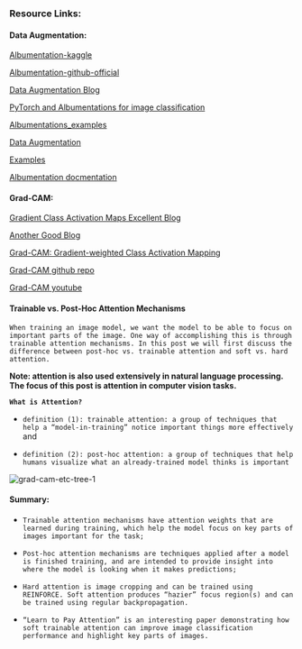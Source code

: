 ### Resource Links:

#### Data Augmentation:

[Albumentation-kaggle](https://www.kaggle.com/corochann/bengali-albumentations-data-augmentation-tutorial)

[Albumentation-github-official](https://github.com/albumentations-team/albumentations)

[Data Augmentation Blog](https://towardsdatascience.com/when-conventional-wisdom-fails-revisiting-data-augmentation-for-self-driving-cars-4831998c5509)

[PyTorch and Albumentations for image classification](https://albumentations.ai/docs/examples/pytorch_classification/)

[Albumentations_examples](https://github.com/albumentations-team/albumentations_examples)

[Data Augmentation](https://journalofbigdata.springeropen.com/articles/10.1186/s40537-019-0197-0/figures/2)

[Examples](https://sourcecodequery.com/example-method/albumentations.GridDistortion)

[Albumentation docmentation](https://albumentations.ai/docs/api_reference/augmentations/transforms/#albumentations.augmentations.transforms.Cutout)

#### Grad-CAM:

[Gradient Class Activation Maps Excellent Blog](https://glassboxmedicine.com/2020/05/29/grad-cam-visual-explanations-from-deep-networks/)

[Another Good Blog](https://medium.com/@stepanulyanin/implementing-grad-cam-in-pytorch-ea0937c31e82)

[Grad-CAM: Gradient-weighted Class Activation Mapping](http://gradcam.cloudcv.org/)

[Grad-CAM github repo](https://github.com/ramprs/grad-cam)

[Grad-CAM youtube](https://www.youtube.com/watch?time_continue=129&v=COjUB9Izk6E&feature=emb_logo)

#### Trainable vs. Post-Hoc Attention Mechanisms

`When training an image model, we want the model to be able to focus on important parts of the image. One way of accomplishing this is through trainable attention mechanisms. In this post we will first discuss the difference between post-hoc vs. trainable attention and soft vs. hard attention.`

**Note: attention is also used extensively in natural language processing. The focus of this post is attention in computer vision tasks.**

**`What is Attention?`**

- `definition (1): trainable attention: a group of techniques that help a “model-in-training” notice important things more effectively` and

- `definition (2): post-hoc attention: a group of techniques that help humans visualize what an already-trained model thinks is important`

![grad-cam-etc-tree-1](https://user-images.githubusercontent.com/42317258/111259001-1699ac00-8644-11eb-8913-f8055f1a12bf.png)

#### Summary:

- `Trainable attention mechanisms have attention weights that are learned during training, which help the model focus on key parts of images important for the task;`

- `Post-hoc attention mechanisms are techniques applied after a model is finished training, and are intended to provide insight into where the model is looking when it makes predictions;`

- `Hard attention is image cropping and can be trained using REINFORCE. Soft attention produces “hazier” focus region(s) and can be trained using regular backpropagation.`

- `“Learn to Pay Attention” is an interesting paper demonstrating how soft trainable attention can improve image classification performance and highlight key parts of images.`
